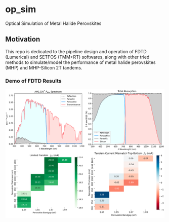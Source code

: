 # op_sim
Optical Simulation of Metal Halide Perovskites

## Motivation

This repo is dedicated to the pipeline design and operation of FDTD (Lumerical) and SETFOS (TMM+RT) softwares, along with other tried methods to simulate/model the performance of metal halide perovskites (MHP) and MHP-Silicon 2T tandems. 

### Demo of FDTD Results

![top view](images/FDTD_demo.png)
